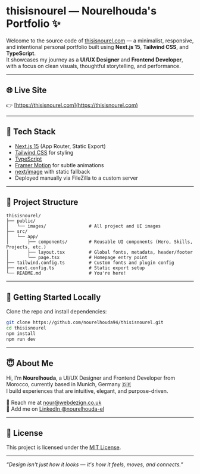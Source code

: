 # thisisnourel — Nourelhouda's Portfolio ✨

Welcome to the source code of [thisisnourel.com](https://thisisnourel.com) — a minimalist, responsive, and intentional personal portfolio built using **Next.js 15**, **Tailwind CSS**, and **TypeScript**.  
It showcases my journey as a **UI/UX Designer** and **Frontend Developer**, with a focus on clean visuals, thoughtful storytelling, and performance.

---

## 🌐 Live Site

👉 [https://thisisnourel.com](https://thisisnourel.com)

---

## 🚀 Tech Stack

- [Next.js 15](https://nextjs.org/) (App Router, Static Export)
- [Tailwind CSS](https://tailwindcss.com/) for styling
- [TypeScript](https://www.typescriptlang.org/)
- [Framer Motion](https://www.framer.com/motion/) for subtle animations
- [next/image](https://nextjs.org/docs/pages/api-reference/components/image) with static fallback
- Deployed manually via FileZilla to a custom server

---

## 📁 Project Structure

```
thisisnourel/
├── public/
│   └── images/                # All project and UI images
├── src/
│   └── app/
│       ├── components/        # Reusable UI components (Hero, Skills, Projects, etc.)
│       ├── layout.tsx         # Global fonts, metadata, header/footer
│       └── page.tsx           # Homepage entry point
├── tailwind.config.ts         # Custom fonts and plugin config
├── next.config.ts             # Static export setup
└── README.md                  # You're here!
```

---

## 🧪 Getting Started Locally

Clone the repo and install dependencies:

```bash
git clone https://github.com/nourelhouda94/thisisnourel.git
cd thisisnourel
npm install
npm run dev
```

---

## 😇 About Me

Hi, I’m **Nourelhouda**, a UI/UX Designer and Frontend Developer from Morocco, currently based in Munich, Germany 🇩🇪  
I build experiences that are intuitive, elegant, and purpose-driven.

📧 Reach me at [nour@webdezign.co.uk](mailto:nourelhouda.el@gmail.com)  
🔗 Add me on [LinkedIn @nourelhouda-el](https://www.linkedin.com/in/nourelhouda-el/)

---

## 📄 License

This project is licensed under the [MIT License](LICENSE).

---

_“Design isn't just how it looks — it's how it feels, moves, and connects.”_

